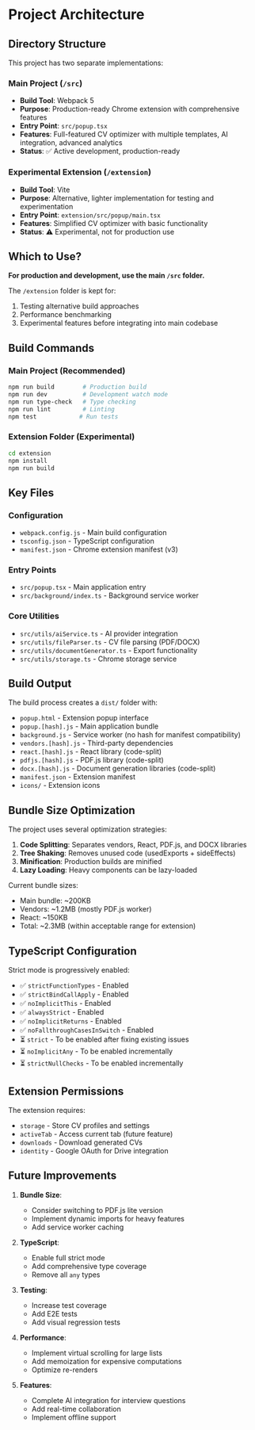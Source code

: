 # Project Architecture

## Directory Structure

This project has two separate implementations:

### Main Project (`/src`)
- **Build Tool**: Webpack 5
- **Purpose**: Production-ready Chrome extension with comprehensive features
- **Entry Point**: `src/popup.tsx`
- **Features**: Full-featured CV optimizer with multiple templates, AI integration, advanced analytics
- **Status**: ✅ Active development, production-ready

### Experimental Extension (`/extension`)
- **Build Tool**: Vite
- **Purpose**: Alternative, lighter implementation for testing and experimentation
- **Entry Point**: `extension/src/popup/main.tsx`
- **Features**: Simplified CV optimizer with basic functionality
- **Status**: ⚠️ Experimental, not for production use

## Which to Use?

**For production and development, use the main `/src` folder.**

The `/extension` folder is kept for:
1. Testing alternative build approaches
2. Performance benchmarking
3. Experimental features before integrating into main codebase

## Build Commands

### Main Project (Recommended)
```bash
npm run build        # Production build
npm run dev          # Development watch mode
npm run type-check   # Type checking
npm run lint         # Linting
npm test            # Run tests
```

### Extension Folder (Experimental)
```bash
cd extension
npm install
npm run build
```

## Key Files

### Configuration
- `webpack.config.js` - Main build configuration
- `tsconfig.json` - TypeScript configuration
- `manifest.json` - Chrome extension manifest (v3)

### Entry Points
- `src/popup.tsx` - Main application entry
- `src/background/index.ts` - Background service worker

### Core Utilities
- `src/utils/aiService.ts` - AI provider integration
- `src/utils/fileParser.ts` - CV file parsing (PDF/DOCX)
- `src/utils/documentGenerator.ts` - Export functionality
- `src/utils/storage.ts` - Chrome storage service

## Build Output

The build process creates a `dist/` folder with:
- `popup.html` - Extension popup interface
- `popup.[hash].js` - Main application bundle
- `background.js` - Service worker (no hash for manifest compatibility)
- `vendors.[hash].js` - Third-party dependencies
- `react.[hash].js` - React library (code-split)
- `pdfjs.[hash].js` - PDF.js library (code-split)
- `docx.[hash].js` - Document generation libraries (code-split)
- `manifest.json` - Extension manifest
- `icons/` - Extension icons

## Bundle Size Optimization

The project uses several optimization strategies:
1. **Code Splitting**: Separates vendors, React, PDF.js, and DOCX libraries
2. **Tree Shaking**: Removes unused code (usedExports + sideEffects)
3. **Minification**: Production builds are minified
4. **Lazy Loading**: Heavy components can be lazy-loaded

Current bundle sizes:
- Main bundle: ~200KB
- Vendors: ~1.2MB (mostly PDF.js worker)
- React: ~150KB
- Total: ~2.3MB (within acceptable range for extension)

## TypeScript Configuration

Strict mode is progressively enabled:
- ✅ `strictFunctionTypes` - Enabled
- ✅ `strictBindCallApply` - Enabled
- ✅ `noImplicitThis` - Enabled
- ✅ `alwaysStrict` - Enabled
- ✅ `noImplicitReturns` - Enabled
- ✅ `noFallthroughCasesInSwitch` - Enabled
- ⏳ `strict` - To be enabled after fixing existing issues
- ⏳ `noImplicitAny` - To be enabled incrementally
- ⏳ `strictNullChecks` - To be enabled incrementally

## Extension Permissions

The extension requires:
- `storage` - Store CV profiles and settings
- `activeTab` - Access current tab (future feature)
- `downloads` - Download generated CVs
- `identity` - Google OAuth for Drive integration

## Future Improvements

1. **Bundle Size**:
   - Consider switching to PDF.js lite version
   - Implement dynamic imports for heavy features
   - Add service worker caching

2. **TypeScript**:
   - Enable full strict mode
   - Add comprehensive type coverage
   - Remove all `any` types

3. **Testing**:
   - Increase test coverage
   - Add E2E tests
   - Add visual regression tests

4. **Performance**:
   - Implement virtual scrolling for large lists
   - Add memoization for expensive computations
   - Optimize re-renders

5. **Features**:
   - Complete AI integration for interview questions
   - Add real-time collaboration
   - Implement offline support
